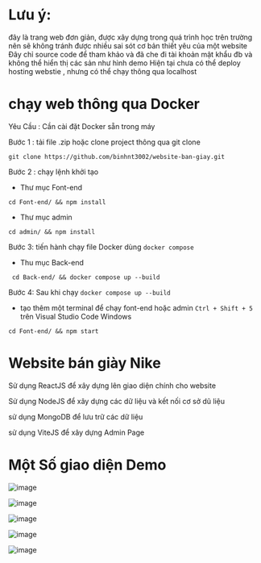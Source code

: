 # Lưu ý:
đây là trang web đơn giản, được xây dựng trong quá trình học trên trường nên sẽ không tránh được nhiều sai sót cơ bản thiết yêu của một website
Đây chỉ source code để tham khảo và đã che đi tài khoản mật khẩu đb và không thể hiển thị các sản như hình demo
Hiện tại chưa có thể deploy hosting webstie , nhưng có thể chạy thông qua localhost

# chạy web thông qua Docker
Yêu Cầu : Cần cài đặt Docker sẵn trong máy

Bước 1 : tải file .zip hoặc clone project thông qua git clone
```
git clone https://github.com/binhnt3002/website-ban-giay.git
```
Bước 2 : chạy lệnh khởi tạo

- Thư mục Font-end
```
cd Font-end/ && npm install 
```
- Thư mục admin
```
cd admin/ && npm install 
```
Bước 3: tiến hành chạy file Docker dùng ```docker compose```

- Thu mục Back-end
```
 cd Back-end/ && docker compose up --build
```
Bước 4: Sau khi chạy ```docker compose up --build ```
- tạo thêm một terminal để chạy font-end hoặc admin ```Ctrl + Shift + 5``` trên Visual Studio Code Windows
```
cd Font-end/ && npm start
```

# Website bán giày Nike

Sử dụng ReactJS để xây dựng lên giao diện chính cho website

Sử dụng NodeJS để xây dựng các dữ liệu và kết nối cơ sở dũ liệu

sử dụng MongoDB để lưu trữ các dữ liệu

sử dụng ViteJS để xây dựng Admin Page

# Một Số giao diện Demo

![image](https://github.com/binhnt3002/website-shoes-Nike/assets/110091348/b850a3d1-8927-42e5-86d5-0b76c36bffcd)

![image](https://github.com/binhnt3002/website-shoes-Nike/assets/110091348/23fdd4b6-da0e-40e1-996d-d2bebf6ac230)

![image](https://github.com/binhnt3002/website-shoes-Nike/assets/110091348/00f2e84f-b244-4f0d-a0e7-14c2d59e27d3)

![image](https://github.com/binhnt3002/website-shoes-Nike/assets/110091348/058251d9-4eae-41a3-91f8-cb5498618412)

![image](https://github.com/binhnt3002/website-ban-giay/assets/110091348/82b7dab9-a7cb-4e34-bf02-f3c5a5ae795e)

